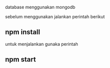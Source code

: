 database menggunakan mongodb

sebelum menggunakan jalankan perintah berikut

## npm install

untuk menjalankan gunaka perintah

## npm start
